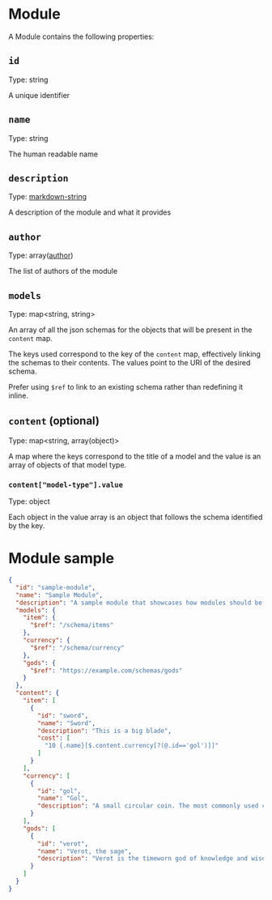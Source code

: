# Module

A Module contains the following properties:

## `id`

Type: string

A unique identifier

## `name`

Type: string

The human readable name

## `description`

Type: [markdown-string](markdown-string.md)

A description of the module and what it provides

## `author`

Type: array([author](author.md))

The list of authors of the module

## `models`

Type: map\<string, string\>

An array of all the json schemas for the objects that will be present in the `content` map.

The keys used correspond to the key of the `content` map, effectively linking the schemas to their contents. The values point to the URI of the desired schema.

Prefer using `$ref` to link to an existing schema rather than redefining it inline.

## `content` (optional)

Type: map\<string, array(object)\>

A map where the keys correspond to the title of a model and the value is an array of objects of that model type.

### `content["model-type"].value`

Type: object

Each object in the value array is an object that follows the schema identified by the key.


# Module sample

```json
{
  "id": "sample-module",
  "name": "Sample Module",
  "description": "A sample module that showcases how modules should be structured",
  "models": {
    "item": {
      "$ref": "/schema/items"
    },
    "currency": {
      "$ref": "/schema/currency"
    },
    "gods": {
      "$ref": "https://example.com/schemas/gods"
    }
  },
  "content": {
    "item": [
      {
        "id": "sword",
        "name": "Sword",
        "description": "This is a big blade",
        "cost": [
          "10 {.name}[$.content.currency[?(@.id=='gol')]]"
        ]
      }
    ],
    "currency": [
      {
        "id": "gol",
        "name": "Gol",
        "description": "A small circular coin. The most commonly used currency."
      }
    ],
    "gods": [
      {
        "id": "verot",
        "name": "Verot, the sage",
        "description": "Verot is the timeworn god of knowledge and wisdom."
      }
    ]
  }
}
```